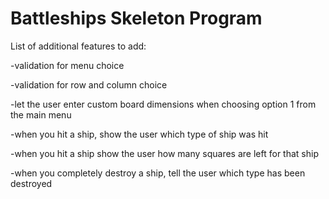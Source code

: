 # Battleships Skeleton Program

List of additional features to add:

-validation for menu choice

-validation for row and column choice

-let the user enter custom board dimensions when choosing option 1 from the main menu

-when you hit a ship, show the user which type of ship was hit

-when you hit a ship show the user how many squares are left for that ship

-when you completely destroy a ship, tell the user which type has been destroyed
